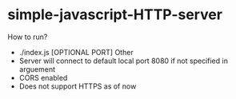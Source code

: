 # simple-javascript-HTTP-server
How to run?
- ./index.js [OPTIONAL PORT]
Other
- Server will connect to default local port 8080 if not specified in arguement
- CORS enabled
- Does not support HTTPS as of now
